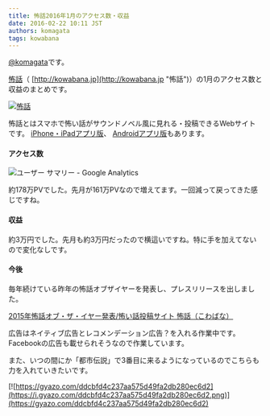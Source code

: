 ```yaml
---
title: 怖話2016年1月のアクセス数・収益
date: 2016-02-22 10:11 JST
authors: komagata
tags: kowabana
---
```

 [@komagata](http://twitter.com/komagata)です。

 [怖話](http://kowabana.jp "怖話")（ [http://kowabana.jp](http://kowabana.jp "怖話")）の1月のアクセス数と収益のまとめです。

[![怖話](http://i.gyazo.com/19e880127697f2aa72533b8e32ed6a2a.png)](http://kowabana.jp)

怖話とはスマホで怖い話がサウンドノベル風に見れる・投稿できるWebサイトです。 [iPhone・iPadアプリ版](https://itunes.apple.com/jp/app/bu-hua-zui-buno1wan5000huano/id564486792?l=ja&mt=8 "怖話iPhone・iPadアプリ版")、 [Androidアプリ版](https://play.google.com/store/apps/details?id=jp.fjord.kowabana "怖話Androidアプリ版")もあります。

#### アクセス数

![ユーザー サマリー - Google Analytics](https://gyazo.com/fa5972172ffaa14c28a6a75691abea0c.png)

約178万PVでした。先月が161万PVなので増えてます。一回減って戻ってきた感じですね。

#### 収益

約3万円でした。先月も約3万円だったので横這いですね。特に手を加えてないので変化なしです。

#### 今後

毎年続けている昨年の怖話オブザイヤーを発表し、プレスリリースを出しました。

 [2015年怖話オブ・ザ・イヤー発表/怖い話投稿サイト 怖話（こわばな）](http://kowabana.jp/articles/231)

広告はネイティブ広告とレコメンデーション広告？を入れる作業中です。Facebookの広告も載せられそうなので作業しています。

また、いつの間にか「都市伝説」で3番目に来るようになっているのでこちらも力を入れていきたいです。

 [![https://gyazo.com/ddcbfd4c237aa575d49fa2db280ec6d2](https://i.gyazo.com/ddcbfd4c237aa575d49fa2db280ec6d2.png)](https://gyazo.com/ddcbfd4c237aa575d49fa2db280ec6d2)
